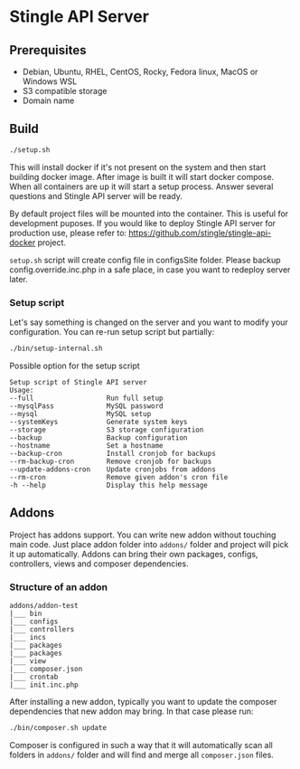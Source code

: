 # Stingle API Server

## Prerequisites
* Debian, Ubuntu, RHEL, CentOS, Rocky, Fedora linux, MacOS or Windows WSL
* S3 compatible storage
* Domain name

## Build
```bash
./setup.sh
```
This will install docker if it's not present on the system and then start building docker image. After image is built it will start docker compose. When all containers are up it will start a setup process. Answer several questions and Stingle API server will be ready.

By default project files  will be mounted into the container. This is useful for development puposes.
If you would like to deploy Stingle API server for production use, please refer to: https://github.com/stingle/stingle-api-docker project.

`setup.sh` script will create config file in configsSite folder. Please backup config.override.inc.php in a safe place, in case you want to redeploy server later.

### Setup script
Let's say something is changed on the server and you want to modify your configuration. You can re-run setup script but partially:

```bash
./bin/setup-internal.sh
```
Possible option for the setup script
```
Setup script of Stingle API server
Usage:
--full                  Run full setup
--mysqlPass             MySQL password
--mysql                 MySQL setup
--systemKeys            Generate system keys
--storage               S3 storage configuration
--backup                Backup configuration
--hostname              Set a hostname
--backup-cron           Install cronjob for backups
--rm-backup-cron        Remove cronjob for backups
--update-addons-cron    Update cronjobs from addons
--rm-cron               Remove given addon's cron file
-h --help               Display this help message
```


## Addons
Project has addons support. You can write new addon without touching main code. Just place addon folder into `addons/` folder and project will pick it up automatically. Addons can bring their own packages, configs, controllers, views and composer dependencies.

### Structure of an addon
```
addons/addon-test
|___ bin
|___ configs
|___ controllers
|___ incs
|___ packages
|___ packages
|___ view
|___ composer.json
|___ crontab
|___ init.inc.php
```

After installing a new addon, typically you want to update the composer dependencies that new addon may bring. In that case please run:

```bash
./bin/composer.sh update
```

Composer is configured in such a way that it will automatically scan all folders in `addons/` folder and will find and merge all `composer.json` files.